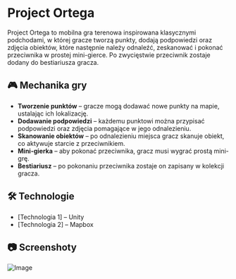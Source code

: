 # Project Ortega

Project Ortega to mobilna gra terenowa inspirowana klasycznymi podchodami, w której gracze tworzą punkty, dodają podpowiedzi oraz zdjęcia obiektów, które następnie należy odnaleźć, zeskanować i pokonać przeciwnika w prostej mini-gierce. Po zwycięstwie przeciwnik zostaje dodany do bestiariusza gracza.

## 🎮 Mechanika gry
- **Tworzenie punktów** – gracze mogą dodawać nowe punkty na mapie, ustalając ich lokalizację.
- **Dodawanie podpowiedzi** – każdemu punktowi można przypisać podpowiedzi oraz zdjęcia pomagające w jego odnalezieniu.
- **Skanowanie obiektów** – po odnalezieniu miejsca gracz skanuje obiekt, co aktywuje starcie z przeciwnikiem.
- **Mini-gierka** – aby pokonać przeciwnika, gracz musi wygrać prostą mini-grę.
- **Bestiariusz** – po pokonaniu przeciwnika zostaje on zapisany w kolekcji gracza.

## 🛠 Technologie
- [Technologia 1] – Unity
- [Technologia 2] – Mapbox

## 📷 Screenshoty
![Image](https://github.com/user-attachments/assets/46ba04a4-418a-448f-a1ae-51d0685411b9)
